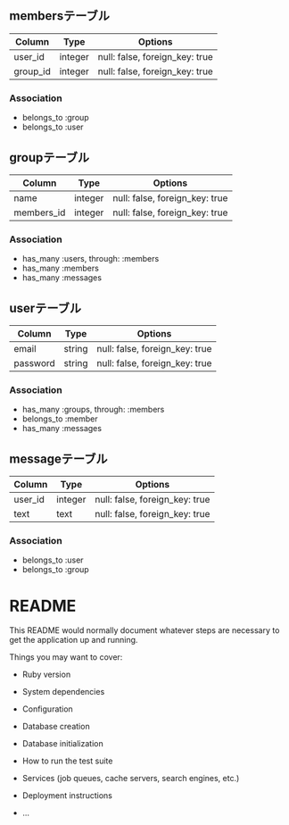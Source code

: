 ## membersテーブル
|Column|Type|Options|
|------|----|-------|
|user_id|integer|null: false, foreign_key: true|
|group_id|integer|null: false, foreign_key: true|

### Association
- belongs_to :group
- belongs_to :user

## groupテーブル
|Column|Type|Options|
|------|----|-------|
|name|integer|null: false, foreign_key: true|
|members_id|integer|null: false, foreign_key: true|

### Association
- has_many :users, through: :members
- has_many :members
- has_many :messages

## userテーブル
|Column|Type|Options|
|------|----|-------|
|email|string|null: false, foreign_key: true|
|password|string|null: false, foreign_key: true|

### Association
- has_many :groups, through: :members
- belongs_to :member
- has_many :messages

## messageテーブル
|Column|Type|Options|
|------|----|-------|
|user_id|integer|null: false, foreign_key: true|
|text|text|null: false, foreign_key: true|

### Association
- belongs_to :user
- belongs_to :group

# README

This README would normally document whatever steps are necessary to get the
application up and running.

Things you may want to cover:

* Ruby version

* System dependencies

* Configuration

* Database creation

* Database initialization

* How to run the test suite

* Services (job queues, cache servers, search engines, etc.)

* Deployment instructions

* ...
